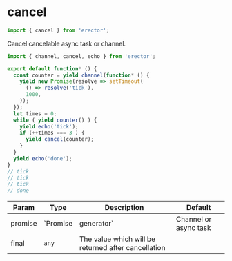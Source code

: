 cancel
==
```js
import { cancel } from 'erector';
```

Cancel cancelable async task or channel.

```js
import { channel, cancel, echo } from 'erector';

export default function* () {
  const counter = yield channel(function* () {
    yield new Promise(resolve => setTimeout(
      () => resolve('tick'),
      1000,
    ));
  });
  let times = 0;
  while ( yield counter() ) {
    yield echo('tick');
    if (++times === 3 ) {
      yield cancel(counter);
    }
  }
  yield echo('done');
}
// tick
// tick
// tick
// done
```

| Param  | Type                | Description  | Default   |
| ------ | ------------------- | ------------ | --------- |
| promise | `Promise|generator` | Channel or async task | 
| final | `any` | The value which will be returned after cancellation | 



